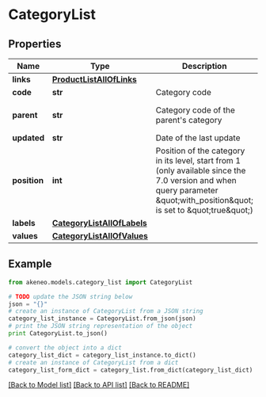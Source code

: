 # CategoryList


## Properties
Name | Type | Description | Notes
------------ | ------------- | ------------- | -------------
**links** | [**ProductListAllOfLinks**](ProductListAllOfLinks.md) |  | [optional] 
**code** | **str** | Category code | 
**parent** | **str** | Category code of the parent&#39;s category | [optional] [default to 'null']
**updated** | **str** | Date of the last update | [optional] 
**position** | **int** | Position of the category in its level, start from 1 (only available since the 7.0 version and when query parameter \&quot;with_position\&quot; is set to \&quot;true\&quot;) | [optional] 
**labels** | [**CategoryListAllOfLabels**](CategoryListAllOfLabels.md) |  | [optional] 
**values** | [**CategoryListAllOfValues**](CategoryListAllOfValues.md) |  | [optional] 

## Example

```python
from akeneo.models.category_list import CategoryList

# TODO update the JSON string below
json = "{}"
# create an instance of CategoryList from a JSON string
category_list_instance = CategoryList.from_json(json)
# print the JSON string representation of the object
print CategoryList.to_json()

# convert the object into a dict
category_list_dict = category_list_instance.to_dict()
# create an instance of CategoryList from a dict
category_list_form_dict = category_list.from_dict(category_list_dict)
```
[[Back to Model list]](../README.md#documentation-for-models) [[Back to API list]](../README.md#documentation-for-api-endpoints) [[Back to README]](../README.md)


